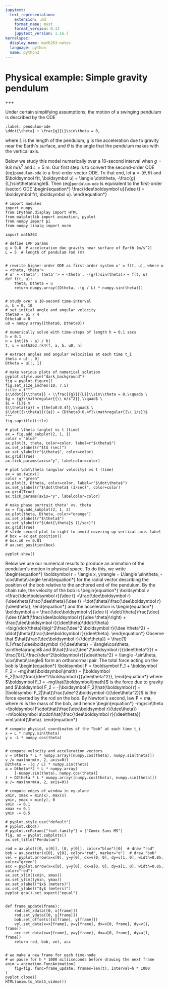 ```yaml
---
jupytext:
  text_representation:
    extension: .md
    format_name: myst
    format_version: 0.13
    jupytext_version: 1.16.7
kernelspec:
  display_name: math263-notes
  language: python
  name: python3
---
```


# Physical example: Simple gravity pendulum
$\newcommand{\dee}{\mathrm{d}}$

+++

Under certain simplifying assumptions, the motion of a swinging pendulum is described by the ODE
```{math}
:label: pendulum-ode
\ddot{\theta} + \frac{g}{L}\sin\theta = 0,
```
where $L$ is the length of the pendulum, $g$ is the acceleration due to gravity near the Earth's surface, and $\theta$ is the angle that the pendulum makes with the vertical axis.

Below we study this model numerically over a 10-second interval when $g=9.8$ m/s<sup>2</sup> and $L=5$ m.
Our first step is to convert the second-order ODE {eq}`pendulum-ode` to a first-order vector ODE.
To that end, let $\boldsymbol u = \langle \theta, \dot\theta\rangle$ and $\boldsymbol f(t, \boldsymbol u) = \langle \dot\theta, -\frac{g}{L}\sin\theta\rangle$.
Then {eq}`pendulum-ode` is equivalent to the first-order (vector) ODE
\begin{equation*}
\frac{\dee\boldsymbol u}{\dee t} = \boldsymbol f(t, \boldsymbol u).
\end{equation*}

```{code-cell} ipython3
# import modules
import numpy
from IPython.display import HTML
from matplotlib import animation, pyplot
from numpy import pi
from numpy.linalg import norm

import math263
```

```{code-cell} ipython3
# define IVP params
g = 9.8  # acceleration due gravity near surface of Earth (m/s^2)
L = 5  # length of pendulum rod (m)


# rewrite higher-order ODE as first-order system u' = f(t, u), where u = <theta, theta'>
# u' = <theta', theta''> = <theta', -(g/l)sin(theta)> = f(t, u)
def f(t, u):
    theta, Dtheta = u
    return numpy.array([Dtheta, -(g / L) * numpy.sin(theta)])


# study over a 10-second time-interval 
a, b = 0, 10
# set initial angle and angular velocity
theta0 = pi / 4
Dtheta0 = 0
u0 = numpy.array([theta0, Dtheta0])

# numerically solve with time-steps of length h = 0.1 secs
h = 0.1
n = int((b - a) / h)
t, u = math263.rk4(f, a, b, u0, n)

# extract angles and angular velocities at each time t_i
theta = u[:, 0]
Dtheta = u[:, 1]
```

```{code-cell} ipython3
# make various plots of numerical solution
pyplot.style.use("dark_background")
fig = pyplot.figure()
fig.set_size_inches(10, 7.5)
title = f"""
$\\ddot{{\\theta}} + \\frac{{g}}{{L}}\\sin\\theta = 0,\\quad$ \
$g = {g}\\mathregular{{\\ m/s^2}},\\quad$ \
$L = {L}$ m
$\\theta({a}) = {theta0:0.4f},\\quad$ \
$\\dot{{\\theta}}({a}) = {Dtheta0:0.4f}\\mathregular{{\\ 1/s}}$
"""
fig.suptitle(title)

# plot \theta (angle) vs t (time)
ax = fig.add_subplot(2, 1, 1)
color = "blue"
ax.plot(t, theta, color=color, label=r"$\theta$")
ax.set_xlabel(r"$t$ (sec)")
ax.set_ylabel(r"$\theta$", color=color)
ax.grid(True)
ax.tick_params(axis="y", labelcolor=color)

# plot \dot\theta (angular velocity) vs t (time) 
ax = ax.twinx()
color = "green"
ax.plot(t, Dtheta, color=color, label=r"$\dot\theta$")
ax.set_ylabel(r"$\dot\theta$ (1/sec)", color=color)
ax.grid(True)
ax.tick_params(axis="y", labelcolor=color)

# make phase portrait theta' vs. theta
ax = fig.add_subplot(2, 1, 2)
ax.plot(theta, Dtheta, color="orange")
ax.set_xlabel(r"$\theta$")
ax.set_ylabel(r"$\dot{\theta}$ (1/sec)")
ax.grid(True)
# slide second plot to right to avoid covering up vertical axis label
# box = ax.get_position()
# box.x0 += 0.01
# ax.set_position(box)

pyplot.show()
```

Below we use our numerical results to produce an animation of the pendulum's motion in physical space.
To do this, we write
\begin{equation*}
\boldsymbol r = \langle x, y\rangle = L\langle \sin\theta, -\cos\theta\rangle
\end{equation*}
for the radial vector describing the position of the bob relative to the anchored end of the pendulum.
By the chain rule, the velocity of the bob is
\begin{equation*}
\boldsymbol v 
=\frac{\dee\boldsymbol r}{\dee t}
=\frac{\dee\boldsymbol r}{\dee\theta}\frac{\dee\theta}{\dee t}
=\dot{\theta}\frac{\dee\boldsymbol r}{\dee\theta},
\end{equation*}
and the acceleration is
\begin{equation*}
\boldsymbol a = \frac{\dee\boldsymbol v}{\dee t}
=\dot{\theta}\frac{\dee}{\dee t}\left(\frac{\dee\boldsymbol r}{\dee \theta}\right) 
    + \frac{\dee\boldsymbol r}{\dee\theta}\ddot{\theta}
=\big(\dot{\theta}\big)^2\frac{\dee^2 \boldsymbol r}{\dee \theta^2}
    + \ddot{\theta}\frac{\dee\boldsymbol r}{\dee\theta}.
\end{equation*}
Observe that 
$\hat{\frac{\dee\boldsymbol r}{\dee\theta}} = \frac{1}{L}\frac{\dee\boldsymbol r}{\dee\theta} = \langle\cos\theta, \sin\theta\rangle$ 
and
$\hat{\frac{\dee^2\boldsymbol r}{\dee\theta^2}} = \frac{1}{L}\frac{\dee^2\boldsymbol r}{\dee\theta^2} = \langle -\sin\theta, \cos\theta\rangle$ 
form an orthonormal pair.
The total force acting on the bob is
\begin{equation*}
\boldsymbol F = \boldsymbol F_1 + \boldsymbol F_2
= -mg\hat{\boldsymbol\jmath} + |\boldsymbol F_2|\hat{\frac{\dee^2\boldsymbol r}{\dee\theta^2}},
\end{equation*}
where $\boldsymbol F_1 = -mg\hat{\boldsymbol\jmath}$ is the force due to gravity and 
$\boldsymbol F_2 = -|\boldsymbol F_2|\hat{\boldsymbol r} = |\boldsymbol F_2|\hat{\frac{\dee^2\boldsymbol r}{\dee\theta^2}}$ 
is the force exerted by the rod on the bob.
By Newton's second, law $\boldsymbol F = m\boldsymbol a$, where $m$ is the mass of the bob, and hence
\begin{equation*}
-mg\sin\theta
=\boldsymbol F\cdot\hat{\frac{\dee\boldsymbol r}{\dee\theta}}
=m\boldsymbol a\cdot\hat{\frac{\dee\boldsymbol r}{\dee\theta}}
=mL\ddot{\theta}.
\end{equation*}

```{code-cell} ipython3
# compute physical coordinates of the "bob" at each time t_i
x = L * numpy.sin(theta)
y = -L * numpy.cos(theta)


# compute velocity and acceleration vectors
v = Dtheta * L * numpy.array([numpy.cos(theta), numpy.sin(theta)])
v /= max(norm(v, 2, axis=0))
D2theta = -(g / L) * numpy.sin(theta)
a = Dtheta**2 * L * numpy.array(
    [-numpy.sin(theta), numpy.cos(theta)]
) + D2theta * L * numpy.array([numpy.cos(theta), numpy.sin(theta)])
a /= max(norm(a, 2, axis=0))

# compute edges of window in xy-plane
xmin, xmax = min(x), max(x)
ymin, ymax = min(y), 0
xmin -= 0.1
xmax += 0.1
ymin -= 0.5

# pyplot.style.use("default")
# pyplot.xkcd()
# pyplot.rcParams["font.family"] = ["Comic Sans MS"]
fig, ax = pyplot.subplots()
ax.set_title("Pendulum")

rod = ax.plot([0, x[0]], [0, y[0]], color="blue")[0]  # draw "rod"
bob = ax.scatter(x[0], y[0], color="red", marker="o")  # draw "bob"
vel = pyplot.arrow(x=x[0], y=y[0], dx=v[0, 0], dy=v[1, 0], width=0.05, color="green")
acc = pyplot.arrow(x=x[0], y=y[0], dx=a[0, 0], dy=a[1, 0], width=0.05, color="red")
ax.set_xlim((xmin, xmax))
ax.set_ylim((ymin, ymax))
ax.set_xlabel("$x$ (meters)")
ax.set_ylabel("$y$ (meters)")
pyplot.gca().set_aspect("equal")


def frame_update(frame):
    rod.set_xdata([0, x[frame]])
    rod.set_ydata([0, y[frame]])
    bob.set_offsets([x[frame], y[frame]])
    vel.set_data(x=x[frame], y=y[frame], dx=v[0, frame], dy=v[1, frame])
    acc.set_data(x=x[frame], y=y[frame], dx=a[0, frame], dy=a[1, frame])
    return rod, bob, vel, acc


# we make a new frame for each time-node
# we pause for h * 1000 milliseconds before drawing the next frame
anim = animation.FuncAnimation(
    fig=fig, func=frame_update, frames=len(t), interval=h * 1000
)
pyplot.close()
HTML(anim.to_html5_video())
```
